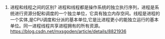 1. 进程和线程之间的区别?
进程和线程都是操作系统的独立执行序列，进程是系统进行资源分配和调度的一个独立单位，它具有独立内存空间。线程是进程的一个实体,是CPU调度和分派的基本单位,它是比进程更小的能独立运行的基本单位。同一进程线程共享进程拥有的所有资源。
https://blog.csdn.net/mxsgoden/article/details/8821936